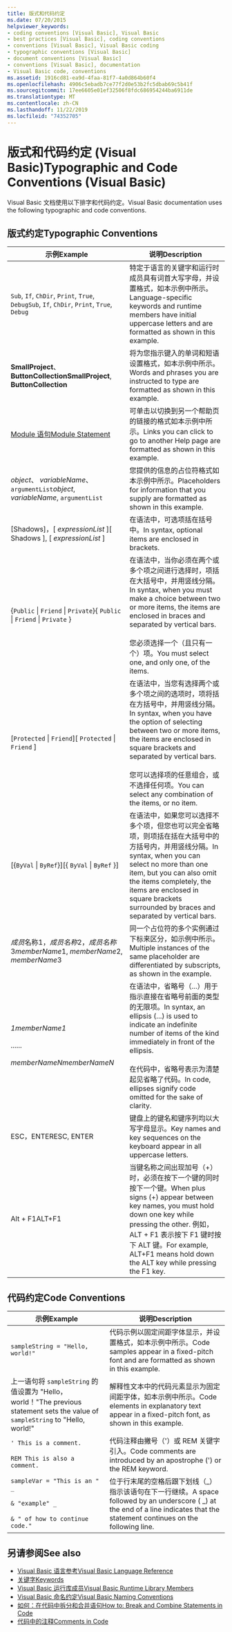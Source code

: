 ```yaml
---
title: 版式和代码约定
ms.date: 07/20/2015
helpviewer_keywords:
- coding conventions [Visual Basic], Visual Basic
- best practices [Visual Basic], coding conventions
- conventions [Visual Basic], Visual Basic coding
- typographic conventions [Visual Basic]
- document conventions [Visual Basic]
- conventions [Visual Basic], documentation
- Visual Basic code, conventions
ms.assetid: 1916cd81-ea9d-4faa-81f7-4a0d864b60f4
ms.openlocfilehash: 4906c5ebadb7ce77f2d0e53b2fc5dbab69c5b41f
ms.sourcegitcommit: 17ee6605e01ef32506f8fdc686954244ba6911de
ms.translationtype: MT
ms.contentlocale: zh-CN
ms.lasthandoff: 11/22/2019
ms.locfileid: "74352705"
---
```

# <a name="typographic-and-code-conventions-visual-basic"></a><span data-ttu-id="75f2a-102">版式和代码约定 (Visual Basic)</span><span class="sxs-lookup"><span data-stu-id="75f2a-102">Typographic and Code Conventions (Visual Basic)</span></span>

<span data-ttu-id="75f2a-103">Visual Basic 文档使用以下排字和代码约定。</span><span class="sxs-lookup"><span data-stu-id="75f2a-103">Visual Basic documentation uses the following typographic and code conventions.</span></span>  
  
## <a name="typographic-conventions"></a><span data-ttu-id="75f2a-104">版式约定</span><span class="sxs-lookup"><span data-stu-id="75f2a-104">Typographic Conventions</span></span>  
  
|<span data-ttu-id="75f2a-105">示例</span><span class="sxs-lookup"><span data-stu-id="75f2a-105">Example</span></span>|<span data-ttu-id="75f2a-106">说明</span><span class="sxs-lookup"><span data-stu-id="75f2a-106">Description</span></span>|  
|-------------|-----------------|  
|<span data-ttu-id="75f2a-107">`Sub`, `If`, `ChDir`, `Print`, `True`, `Debug`</span><span class="sxs-lookup"><span data-stu-id="75f2a-107">`Sub`, `If`, `ChDir`, `Print`, `True`, `Debug`</span></span>|<span data-ttu-id="75f2a-108">特定于语言的关键字和运行时成员具有词首大写字母，并设置格式，如本示例中所示。</span><span class="sxs-lookup"><span data-stu-id="75f2a-108">Language-specific keywords and runtime members have initial uppercase letters and are formatted as shown in this example.</span></span>|  
|<span data-ttu-id="75f2a-109">**SmallProject**、 **ButtonCollection**</span><span class="sxs-lookup"><span data-stu-id="75f2a-109">**SmallProject**, **ButtonCollection**</span></span>|<span data-ttu-id="75f2a-110">将为您指示键入的单词和短语设置格式，如本示例中所示。</span><span class="sxs-lookup"><span data-stu-id="75f2a-110">Words and phrases you are instructed to type are formatted as shown in this example.</span></span>|  
|[<span data-ttu-id="75f2a-111">Module 语句</span><span class="sxs-lookup"><span data-stu-id="75f2a-111">Module Statement</span></span>](../../visual-basic/language-reference/statements/module-statement.md)|<span data-ttu-id="75f2a-112">可单击以切换到另一个帮助页的链接的格式如本示例中所示。</span><span class="sxs-lookup"><span data-stu-id="75f2a-112">Links you can click to go to another Help page are formatted as shown in this example.</span></span>|  
|<span data-ttu-id="75f2a-113">*object*、 *variableName*、`argumentList`</span><span class="sxs-lookup"><span data-stu-id="75f2a-113">*object*, *variableName*, `argumentList`</span></span>|<span data-ttu-id="75f2a-114">您提供的信息的占位符格式如本示例中所示。</span><span class="sxs-lookup"><span data-stu-id="75f2a-114">Placeholders for information that you supply are formatted as shown in this example.</span></span>|  
|<span data-ttu-id="75f2a-115">[Shadows]，[ *expressionList* ]</span><span class="sxs-lookup"><span data-stu-id="75f2a-115">[ Shadows ], [ *expressionList* ]</span></span>|<span data-ttu-id="75f2a-116">在语法中，可选项括在括号中。</span><span class="sxs-lookup"><span data-stu-id="75f2a-116">In syntax, optional items are enclosed in brackets.</span></span>|  
|<span data-ttu-id="75f2a-117">{`Public` &#124; `Friend` &#124; `Private`}</span><span class="sxs-lookup"><span data-stu-id="75f2a-117">{ `Public` &#124; `Friend` &#124; `Private` }</span></span>|<span data-ttu-id="75f2a-118">在语法中，当你必须在两个或多个项之间进行选择时，项括在大括号中，并用竖线分隔。</span><span class="sxs-lookup"><span data-stu-id="75f2a-118">In syntax, when you must make a choice between two or more items, the items are enclosed in braces and separated by vertical bars.</span></span><br /><br /> <span data-ttu-id="75f2a-119">您必须选择一个（且只有一个）项。</span><span class="sxs-lookup"><span data-stu-id="75f2a-119">You must select one, and only one, of the items.</span></span>|  
|<span data-ttu-id="75f2a-120">[`Protected` &#124; `Friend`]</span><span class="sxs-lookup"><span data-stu-id="75f2a-120">[ `Protected` &#124; `Friend` ]</span></span>|<span data-ttu-id="75f2a-121">在语法中，当您有选择两个或多个项之间的选项时，项将括在方括号中，并用竖线分隔。</span><span class="sxs-lookup"><span data-stu-id="75f2a-121">In syntax, when you have the option of selecting between two or more items, the items are enclosed in square brackets and separated by vertical bars.</span></span><br /><br /> <span data-ttu-id="75f2a-122">您可以选择项的任意组合，或不选择任何项。</span><span class="sxs-lookup"><span data-stu-id="75f2a-122">You can select any combination of the items, or no item.</span></span>|  
|<span data-ttu-id="75f2a-123">[{`ByVal` &#124; `ByRef`}]</span><span class="sxs-lookup"><span data-stu-id="75f2a-123">[{ `ByVal` &#124; `ByRef` }]</span></span>|<span data-ttu-id="75f2a-124">在语法中，如果您可以选择不多个项，但您也可以完全省略项，则项括在括在大括号中的方括号内，并用竖线分隔。</span><span class="sxs-lookup"><span data-stu-id="75f2a-124">In syntax, when you can select no more than one item, but you can also omit the items completely, the items are enclosed in square brackets surrounded by braces and separated by vertical bars.</span></span>|  
|<span data-ttu-id="75f2a-125">*成员*名称1，*成员名称*2，*成员名称*3</span><span class="sxs-lookup"><span data-stu-id="75f2a-125">*memberName*1, *memberName*2, *memberName*3</span></span>|<span data-ttu-id="75f2a-126">同一个占位符的多个实例通过下标来区分，如示例中所示。</span><span class="sxs-lookup"><span data-stu-id="75f2a-126">Multiple instances of the same placeholder are differentiated by subscripts, as shown in the example.</span></span>|  
|<span data-ttu-id="75f2a-127">*1*</span><span class="sxs-lookup"><span data-stu-id="75f2a-127">*memberName1*</span></span><br /><br /> <span data-ttu-id="75f2a-128">...</span><span class="sxs-lookup"><span data-stu-id="75f2a-128">...</span></span><br /><br /> <span data-ttu-id="75f2a-129">*memberNameN*</span><span class="sxs-lookup"><span data-stu-id="75f2a-129">*memberNameN*</span></span>|<span data-ttu-id="75f2a-130">在语法中，省略号（...）用于指示直接在省略号前面的类型的无限项。</span><span class="sxs-lookup"><span data-stu-id="75f2a-130">In syntax, an ellipsis (...) is used to indicate an indefinite number of items of the kind immediately in front of the ellipsis.</span></span><br /><br /> <span data-ttu-id="75f2a-131">在代码中，省略号表示为清楚起见省略了代码。</span><span class="sxs-lookup"><span data-stu-id="75f2a-131">In code, ellipses signify code omitted for the sake of clarity.</span></span>|  
|<span data-ttu-id="75f2a-132">ESC，ENTER</span><span class="sxs-lookup"><span data-stu-id="75f2a-132">ESC, ENTER</span></span>|<span data-ttu-id="75f2a-133">键盘上的键名和键序列均以大写字母显示。</span><span class="sxs-lookup"><span data-stu-id="75f2a-133">Key names and key sequences on the keyboard appear in all uppercase letters.</span></span>|  
|<span data-ttu-id="75f2a-134">Alt + F1</span><span class="sxs-lookup"><span data-stu-id="75f2a-134">ALT+F1</span></span>|<span data-ttu-id="75f2a-135">当键名称之间出现加号（+）时，必须在按下一个键的同时按下一个键。</span><span class="sxs-lookup"><span data-stu-id="75f2a-135">When plus signs (+) appear between key names, you must hold down one key while pressing the other.</span></span> <span data-ttu-id="75f2a-136">例如，ALT + F1 表示按下 F1 键时按下 ALT 键。</span><span class="sxs-lookup"><span data-stu-id="75f2a-136">For example, ALT+F1 means hold down the ALT key while pressing the F1 key.</span></span>|  
  
## <a name="code-conventions"></a><span data-ttu-id="75f2a-137">代码约定</span><span class="sxs-lookup"><span data-stu-id="75f2a-137">Code Conventions</span></span>  
  
|<span data-ttu-id="75f2a-138">示例</span><span class="sxs-lookup"><span data-stu-id="75f2a-138">Example</span></span>|<span data-ttu-id="75f2a-139">说明</span><span class="sxs-lookup"><span data-stu-id="75f2a-139">Description</span></span>|  
|-------------|-----------------|  
|`sampleString = "Hello, world!"`|<span data-ttu-id="75f2a-140">代码示例以固定间距字体显示，并设置格式，如本示例中所示。</span><span class="sxs-lookup"><span data-stu-id="75f2a-140">Code samples appear in a fixed-pitch font and are formatted as shown in this example.</span></span>|  
|<span data-ttu-id="75f2a-141">上一语句将 `sampleString` 的值设置为 "Hello，world！"</span><span class="sxs-lookup"><span data-stu-id="75f2a-141">The previous statement sets the value of `sampleString` to "Hello, world!"</span></span>|<span data-ttu-id="75f2a-142">解释性文本中的代码元素显示为固定间距字体，如本示例中所示。</span><span class="sxs-lookup"><span data-stu-id="75f2a-142">Code elements in explanatory text appear in a fixed-pitch font, as shown in this example.</span></span>|  
|`' This is a comment.`<br /><br /> `REM This is also a comment.`|<span data-ttu-id="75f2a-143">代码注释由撇号（'）或 REM 关键字引入。</span><span class="sxs-lookup"><span data-stu-id="75f2a-143">Code comments are introduced by an apostrophe (') or the REM keyword.</span></span>|  
|`sampleVar = "This is an " _`<br /><br /> `& "example" _`<br /><br /> `& " of how to continue code."`|<span data-ttu-id="75f2a-144">位于行末尾的空格后跟下划线（_）指示该语句在下一行继续。</span><span class="sxs-lookup"><span data-stu-id="75f2a-144">A space followed by an underscore ( _) at the end of a line indicates that the statement continues on the following line.</span></span>|  
  
## <a name="see-also"></a><span data-ttu-id="75f2a-145">另请参阅</span><span class="sxs-lookup"><span data-stu-id="75f2a-145">See also</span></span>

- [<span data-ttu-id="75f2a-146">Visual Basic 语言参考</span><span class="sxs-lookup"><span data-stu-id="75f2a-146">Visual Basic Language Reference</span></span>](../../visual-basic/language-reference/index.md)
- [<span data-ttu-id="75f2a-147">关键字</span><span class="sxs-lookup"><span data-stu-id="75f2a-147">Keywords</span></span>](../../visual-basic/language-reference/keywords/index.md)
- [<span data-ttu-id="75f2a-148">Visual Basic 运行库成员</span><span class="sxs-lookup"><span data-stu-id="75f2a-148">Visual Basic Runtime Library Members</span></span>](../../visual-basic/language-reference/runtime-library-members.md)
- [<span data-ttu-id="75f2a-149">Visual Basic 命名约定</span><span class="sxs-lookup"><span data-stu-id="75f2a-149">Visual Basic Naming Conventions</span></span>](../../visual-basic/programming-guide/program-structure/naming-conventions.md)
- [<span data-ttu-id="75f2a-150">如何：在代码中拆分和合并语句</span><span class="sxs-lookup"><span data-stu-id="75f2a-150">How to: Break and Combine Statements in Code</span></span>](../../visual-basic/programming-guide/program-structure/how-to-break-and-combine-statements-in-code.md)
- [<span data-ttu-id="75f2a-151">代码中的注释</span><span class="sxs-lookup"><span data-stu-id="75f2a-151">Comments in Code</span></span>](../../visual-basic/programming-guide/program-structure/comments-in-code.md)
